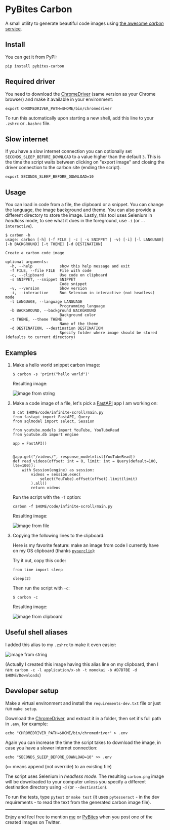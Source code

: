 # PyBites Carbon

A small utility to generate beautiful code images using [the awesome _carbon_ service](https://carbon.now.sh/).

## Install

You can get it from PyPI:

```
pip install pybites-carbon
```

## Required driver

You need to download the [ChromeDriver](https://chromedriver.chromium.org/) (same version as your Chrome browser) and make it available in your environment:

```
export CHROMEDRIVER_PATH=$HOME/bin/chromedriver
```

To run this automatically upon starting a new shell, add this line to your `.zshrc` or `.bashrc` file.

## Slow internet

If you have a slow internet connection you can optionally set `SECONDS_SLEEP_BEFORE_DOWNLOAD` to a value higher than the default `3`. This is the time the script waits between clicking on "export image" and closing the driver connection to the carbon site (ending the script).

```
export SECONDS_SLEEP_BEFORE_DOWNLOAD=10
```

## Usage

You can load in code from a file, the clipboard or a snippet. You can change the language, the image background and theme. You can also provide a different directory to store the image. Lastly, this tool uses Selenium in _headless_ mode, to see what it does in the foreground, use `-i` (or `--interactive`).

```
$ carbon -h
usage: carbon [-h] (-f FILE | -c | -s SNIPPET | -v) [-i] [-l LANGUAGE] [-b BACKGROUND] [-t THEME] [-d DESTINATION]

Create a carbon code image

optional arguments:
  -h, --help            show this help message and exit
  -f FILE, --file FILE  File with code
  -c, --clipboard       Use code on clipboard
  -s SNIPPET, --snippet SNIPPET
                        Code snippet
  -v, --version         Show version
  -i, --interactive     Run Selenium in interactive (not headless) mode
  -l LANGUAGE, --language LANGUAGE
                        Programming language
  -b BACKGROUND, --background BACKGROUND
                        Background color
  -t THEME, --theme THEME
                        Name of the theme
  -d DESTINATION, --destination DESTINATION
                        Specify folder where image should be stored (defaults to current directory)
```

## Examples

1. Make a hello world snippet carbon image:

	```
	$ carbon -s 'print("hello world")'
	```

	Resulting image:

	![image from string](https://pybites-tips.s3.eu-central-1.amazonaws.com/pybites-carbon-example1.png)

2. Make a code image of a file, let's pick a [FastAPI](https://fastapi.tiangolo.com/) app I am working on:

	```
	$ cat $HOME/code/infinite-scroll/main.py
	from fastapi import FastAPI, Query
	from sqlmodel import select, Session

	from youtube.models import YouTube, YouTubeRead
	from youtube.db import engine

	app = FastAPI()


	@app.get("/videos/", response_model=list[YouTubeRead])
	def read_videos(offset: int = 0, limit: int = Query(default=100, lte=100)):
		with Session(engine) as session:
			videos = session.exec(
				select(YouTube).offset(offset).limit(limit)
			).all()
			return videos
	```

	Run the script with the `-f` option:

	```
	carbon -f $HOME/code/infinite-scroll/main.py
	```

	Resulting image:

	![image from file](https://pybites-tips.s3.eu-central-1.amazonaws.com/pybites-carbon-example2.png)

3. Copying the following lines to the clipboard:

	Here is my favorite feature: make an image from code I currently have on my OS clipboard (thanks [`pyperclip`](https://pypi.org/project/pyperclip/)):

	Try it out, copy this code:

	```
	from time import sleep

	sleep(2)
	```

	Then run the script with `-c`:

	```
	$ carbon -c
	```

	Resulting image:

	![image from clipboard](https://pybites-tips.s3.eu-central-1.amazonaws.com/pybites-carbon-example3.png)

## Useful shell aliases

I added this alias to my `.zshrc` to make it even easier:

![image from string](https://pybites-tips.s3.eu-central-1.amazonaws.com/pybites-carbon-shell-alias.png)

(Actually I created this image having this alias line on my clipboard, then I ran: `carbon -c -l application/x-sh -t monokai -b #D7D7BE -d $HOME/Downloads`)

## Developer setup

Make a virtual environment and install the `requirements-dev.txt` file or just run `make setup`.

Download the [ChromeDriver](https://chromedriver.chromium.org/), and extract it in a folder, then set it's full path in `.env`, for example:

```
echo "CHROMEDRIVER_PATH=$HOME/bin/chromedriver" > .env
```

Again you can increase the time the script takes to download the image, in case you have a slower internet connection:

```
echo "SECONDS_SLEEP_BEFORE_DOWNLOAD=10" >> .env
```

(`>>` means append (not override) to an existing file)

The script uses Selenium in _headless mode_. The resulting `carbon.png` image will be downloaded to your computer unless you specify a different destination directory using `-d` (or `--destination`).

To run the tests, type `pytest` or `make test` (it uses `pytesseract` - in the dev requirements - to read the text from the generated carbon image file).

---

Enjoy and feel free to mention [me](https://twitter.com/bbelderbos) or [PyBites](https://twitter.com/pybites) when you post one of the created images on Twitter.
